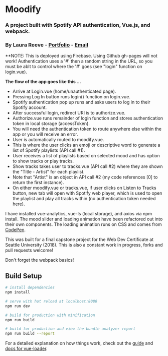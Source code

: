 # Moodify

### A project built with Spotify API authentication, Vue.js, and webpack.
### By Laura Reeve - [Portfolio](http://reevedesigns.com) - [Email](mailto:laura@reevedesigns.com)

**NOTE: This is deployed using Firebase. Using Github gh-pages will not work! Authentication uses a '#' then a random string in the URL, so you must be ablt to control where the '#' goes (see "login" function on login.vue).  

**The flow of the app goes like this ...**
* Arrive at Login.vue (home/unauthenticated page).
* Pressing Log In button runs login() function on login.vue.
* Spotify authentication pop up runs and asks users to log in to their Spotify account.
* After successful login, redirect URI is to authorize.vue.
* Authorize.vue runs remainder of login function and stores authentication token in local storage (accessToken).
* You will need the authentication token to route anywhere else within the app or you will receive an error.
* User is automatically routed to moodify.vue.
* This is where the user clicks an emoji or descriptive word to generate a list of Spotify playlists (API call #1).
* User receives a list of playlists based on selected mood and has option to show tracks or play tracks.
* Show tracks takes user to tracks.vue (API call #2) where they are shown the "Title - Artist" for each playlist.
* Note that "Artist" is an object in API call #2 (my code references [0] to return the first instance).
* On either moodify.vue or tracks.vue, if user clicks on Listen to Tracks button, new tab will open with Spotify web player, which is used to open the playlist and play all tracks within (no authentication token needed here).

I have installed vue-analytics, vue-ls (local storage), and axios via npm install. The mood slider and loading animation have been refactored out into their own components. The loading animation runs on CSS and comes from [CodePen](https://codepen.io/laura-reeve/pen/KBNyeQ). 

This was built for a final capstone project for the Web Dev Certificate at Seattle University (2018).
This is also a constant work in progress, forks and pull requests welcome!  

Don't forget the webpack basics!
## Build Setup

``` bash
# install dependencies
npm install

# serve with hot reload at localhost:8080
npm run dev

# build for production with minification
npm run build

# build for production and view the bundle analyzer report
npm run build --report
```

For a detailed explanation on how things work, check out the [guide](http://vuejs-templates.github.io/webpack/) and [docs for vue-loader](http://vuejs.github.io/vue-loader).
